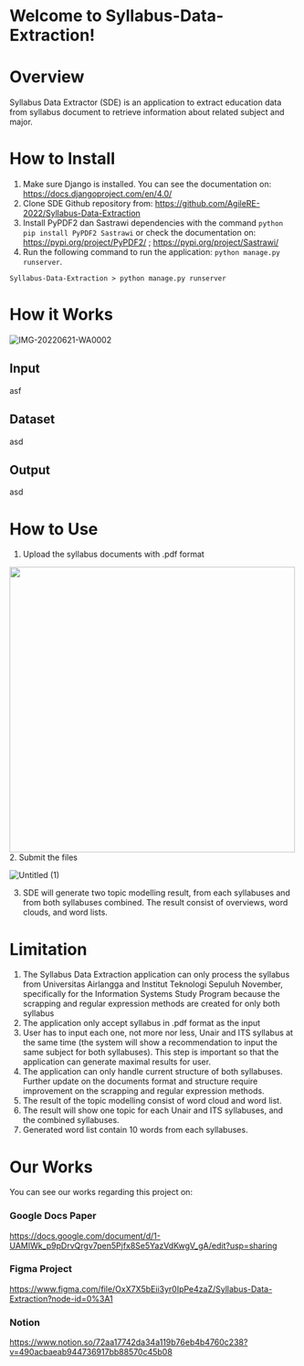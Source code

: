 # Welcome to Syllabus-Data-Extraction!

# Overview
Syllabus Data Extractor (SDE) is an application to extract education data from syllabus document to retrieve information about related subject and major.

# How to Install
1. Make sure Django is installed. You can see the documentation on: https://docs.djangoproject.com/en/4.0/
2. Clone SDE Github repository from: https://github.com/AgileRE-2022/Syllabus-Data-Extraction
3. Install PyPDF2 dan Sastrawi dependencies with the command `python pip install PyPDF2 Sastrawi` or check the documentation on: https://pypi.org/project/PyPDF2/ ; https://pypi.org/project/Sastrawi/
4. Run the following command to run the application: `python manage.py runserver`.
```
Syllabus-Data-Extraction > python manage.py runserver
```


# How it Works
![IMG-20220621-WA0002](https://user-images.githubusercontent.com/87128274/174702911-ddf2c7f2-5487-4d01-9f0c-0d9ff318f57d.jpg)

## Input
asf
## Dataset
asd
## Output
asd


# How to Use
1. Upload the syllabus documents with .pdf format
<img src="https://user-images.githubusercontent.com/87128274/174691975-f15f5c4b-d389-4bbc-a5be-1bb73462fb87.jpg" width="500"/>
2. Submit the files

![Untitled (1)](https://user-images.githubusercontent.com/87128274/170993163-43a9768e-99e7-4307-b558-e5eb74906826.jpg)

3. SDE will generate two topic modelling result, from each syllabuses and from both syllabuses combined. The result consist of overviews, word clouds, and word lists.


# Limitation
1. The Syllabus Data Extraction application can only process the syllabus from Universitas Airlangga and Institut Teknologi Sepuluh November, specifically for the Information Systems Study Program because the scrapping and regular expression methods are created for only both syllabus
2. The application only accept syllabus in .pdf format as the input
3. User has to input each one, not more nor less, Unair and ITS syllabus at the same time (the system will show a recommendation to input the same subject for both syllabuses). This step is important so that the application can generate maximal results for user.
4. The application can only handle current structure of both syllabuses. Further update on the documents format and structure require improvement on the scrapping and regular expression methods.
5. The result of the topic modelling consist of word cloud and word list.
6. The result will show one topic for each Unair and ITS syllabuses, and the combined syllabuses.
7. Generated word list contain 10 words from each syllabuses.


# Our Works
You can see our works regarding this project on:
### Google Docs Paper
https://docs.google.com/document/d/1-UAMIWk_p9pDrvQrgv7pen5Pjfx8Se5YazVdKwgV_gA/edit?usp=sharing

### Figma Project
https://www.figma.com/file/OxX7X5bEii3yr0IpPe4zaZ/Syllabus-Data-Extraction?node-id=0%3A1

### Notion
https://www.notion.so/72aa17742da34a119b76eb4b4760c238?v=490acbaeab944736917bb88570c45b08
